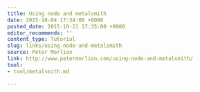 ```yaml
---
title: Using node and metalsmith
date: 2015-10-04 17:34:00 +0000
posted_date: 2015-10-21 17:35:00 +0000
editor_recommends: ''
content_type: Tutorial
slug: links/using-node-and-metalsmith
source: Peter Morlion
link: http://www.petermorlion.com/using-node-and-metalsmith/
tool:
- tool/metalsmith.md

---
```

